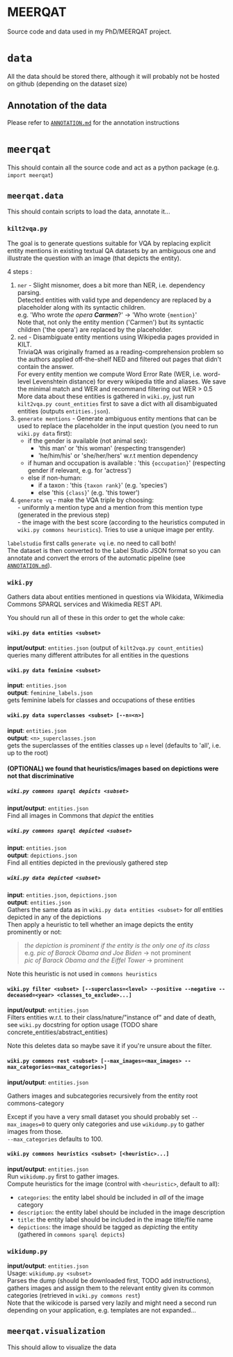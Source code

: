 # MEERQAT
Source code and data used in my PhD/MEERQAT project.

# `data`

All the data should be stored there, although it will probably not be hosted on github (depending on the dataset size)

## Annotation of the data

Please refer to [`ANNOTATION.md`](./ANNOTATION.md) for the annotation instructions

# `meerqat`
This should contain all the source code and act as a python package (e.g. `import meerqat`)

## `meerqat.data`

This should contain scripts to load the data, annotate it...

### `kilt2vqa.py`

The goal is to generate questions suitable for VQA by replacing explicit entity mentions in existing textual QA datasets
 by an ambiguous one and illustrate the question with an image (that depicts the entity).

4 steps :
1. `ner` - Slight misnomer, does a bit more than NER, i.e. dependency parsing.  
    Detected entities with valid type and dependency are replaced by a placeholder along with its syntactic children.  
    e.g. 'Who wrote *the opera **Carmen***?' &rarr; 'Who wrote `{mention}`'  
    Note that, not only the entity mention ('Carmen') but its syntactic children ('the opera')
    are replaced by the placeholder.
2. `ned` - Disambiguate entity mentions using Wikipedia pages provided in KILT.  
    TriviaQA was originally framed as a reading-comprehension problem so the authors applied off-the-shelf NED and filtered
    out pages that didn't contain the answer.  
    For every entity mention we compute Word Error Rate (WER, i.e. word-level Levenshtein distance) for every wikipedia title
    and aliases. We save the minimal match and WER and recommand filtering out WER > 0.5  
    More data about these entities is gathered in `wiki.py`, 
    just run `kilt2vqa.py count_entities` first to save a dict with all disambiguated entities (outputs `entities.json`).
3. `generate mentions` - Generate ambiguous entity mentions that can be used to replace the placeholder in the input question 
    (you need to run `wiki.py data` first):  
    - if the gender is available (not animal sex):
        - 'this man' or 'this woman' (respecting transgender)
        - 'he/him/his' or 'she/her/hers' w.r.t mention dependency              
    - if human and occupation is available : 'this `{occupation}`' (respecting gender if relevant, e.g. for 'actress')
    - else if non-human:
        - if a taxon : 'this `{taxon rank}`' (e.g. 'species') 
        - else 'this `{class}`' (e.g. 'this tower')        
4.  `generate vq` - make the VQA triple by choosing:  
        - uniformly a mention type and a mention from this mention type (generated in the previous step)  
        - the image with the best score (according to the heuristics computed in `wiki.py commons heuristics`).
          Tries to use a unique image per entity.

`labelstudio` first calls `generate vq` i.e. no need to call both!  
The dataset is then converted to the Label Studio JSON format so you can annotate and convert the errors of the automatic pipeline (see [`ANNOTATION.md`](./ANNOTATION.md)).

### `wiki.py`

Gathers data about entities mentioned in questions via Wikidata, Wikimedia Commons SPARQL services and Wikimedia REST API.

You should run all of these in this order to get the whole cake:

#### `wiki.py data entities <subset>` 
**input/output**: `entities.json` (output of `kilt2vqa.py count_entities`)  
queries many different attributes for all entities in the questions 

#### `wiki.py data feminine <subset>` 
**input**: `entities.json`  
**output**: `feminine_labels.json`  
gets feminine labels for classes and occupations of these entities

#### `wiki.py data superclasses <subset> [--n=<n>]` 
**input**: `entities.json`  
**output**: `<n>_superclasses.json`  
gets the superclasses of the entities classes up `n` level (defaults to 'all', i.e. up to the root)
#### (OPTIONAL) we found that heuristics/images based on depictions were not that discriminative
##### `wiki.py commons sparql depicts <subset>`
**input/output**: `entities.json`  
Find all images in Commons that *depict* the entities
##### `wiki.py commons sparql depicted <subset>`
**input**: `entities.json`  
**output**: `depictions.json`  
Find all entities depicted in the previously gathered step
##### `wiki.py data depicted <subset>` 
**input**: `entities.json`, `depictions.json`   
**output**: `entities.json`  
Gathers the same data as in `wiki.py data entities <subset>` for *all* entities depicted in any of the depictions  
Then apply a heuristic to tell whether an image depicts the entity prominently or not: 
> *the depiction is prominent if the entity is the only one of its class*  
  e.g. *pic of Barack Obama and Joe Biden* -> not prominent  
       *pic of Barack Obama and the Eiffel Tower* -> prominent  

Note this heuristic is not used in `commons heuristics`

#### `wiki.py filter <subset> [--superclass=<level> --positive --negative --deceased=<year> <classes_to_exclude>...]`
**input/output**: `entities.json`  
Filters entities w.r.t. to their class/nature/"instance of" and date of death, see `wiki.py` docstring for option usage (TODO share concrete_entities/abstract_entities)

Note this deletes data so maybe save it if you're unsure about the filter.

#### `wiki.py commons rest <subset> [--max_images=<max_images> --max_categories=<max_categories>]`
**input/output**: `entities.json`  

Gathers images and subcategories recursively from the entity root commons-category

Except if you have a very small dataset you should probably set `--max_images=0` to query only categories and use `wikidump.py` to gather images from those.  
`--max_categories` defaults to 100.

#### `wiki.py commons heuristics <subset> [<heuristic>...]`
**input/output**: `entities.json`  
Run `wikidump.py` first to gather images.  
Compute heuristics for the image (control with `<heuristic>`, default to all):
- `categories`: the entity label should be included in *all* of the image category
- `description`: the entity label should be included in the image description
- `title`: the entity label should be included in the image title/file name
- `depictions`: the image should be tagged as *depicting* the entity (gathered in `commons sparql depicts`)

### `wikidump.py`
**input/output**: `entities.json`  
Usage: `wikidump.py <subset>`  
Parses the dump (should be downloaded first, TODO add instructions), gathers images and assign them to the relevant entity given its common categories (retrieved in `wiki.py commons rest`)  
Note that the wikicode is parsed very lazily and might need a second run depending on your application, e.g. templates are not expanded...

## `meerqat.visualization`

This should allow to visualize the data
